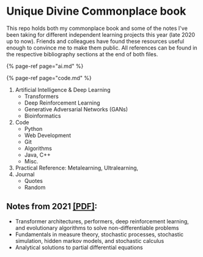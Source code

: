 # Unique Divine Commonplace book

This repo holds both my commonplace book and some of the notes I've been taking for different independent learning projects this year (late 2020 up to now). Friends and colleagues have found these resources useful enough to convince me to make them public. All references can be found in the respective bibliography sections at the end of both files. 

{% page-ref page="ai.md" %}

{% page-ref page="code.md" %}


1. Artificial Intelligence & Deep Learning
   - Transformers
   - Deep Reinforcement Learning
   - Generative Adversarial Networks (GANs)
   - Bioinformatics
2. Code 
   - Python 
   - Web Development
   - Git
   - Algorithms 
   - Java, C++
   - Misc. 
3. Practical Reference: Metalearning, Ultralearning, 
4. Journal
   - Quotes
   - Random

## Notes from 2021 [[PDF]](https://github.com/Unique-Divine/Commonplace-Book/blob/master/notes-21/spring2021.tex):
- Transformer architectures, performers, deep reinforcement learning, and evolutionary algorithms to solve non-differentiable problems
- Fundamentals in measure theory, stochastic processes, stochastic simulation, hidden markov models, and stochastic calculus
- Analytical solutions to partial differential equations
